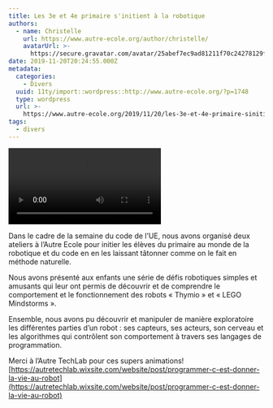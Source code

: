 ```yaml
---
title: Les 3e et 4e primaire s'initient à la robotique
authors:
  - name: Christelle
    url: https://www.autre-ecole.org/author/christelle/
    avatarUrl: >-
      https://secure.gravatar.com/avatar/25abef7ec9ad81211f70c24278129fd2?s=96&d=mm&r=g
date: 2019-11-20T20:24:55.000Z
metadata:
  categories:
    - Divers
  uuid: 11ty/import::wordpress::http://www.autre-ecole.org/?p=1748
  type: wordpress
  url: >-
    https://www.autre-ecole.org/2019/11/20/les-3e-et-4e-primaire-sinitient-a-la-robotique/
tags:
  - divers
---
```

<video controls="" src="Cest-quoi-un-robot_-7JZF4udkcoga.mp4"></video>

Dans le cadre de la semaine du code de l’UE, nous avons organisé deux ateliers à l’Autre Ecole pour initier les élèves du primaire au monde de la robotique et du code en en les laissant tâtonner comme on le fait en méthode naturelle.

Nous avons présenté aux enfants une série de défis robotiques simples et amusants qui leur ont permis de découvrir et de comprendre le comportement et le fonctionnement des robots « Thymio » et « LEGO Mindstorms ».

Ensemble, nous avons pu découvrir et manipuler de manière exploratoire les différentes parties d’un robot : ses capteurs, ses acteurs, son cerveau et les algorithmes qui contrôlent son comportement à travers ses langages de programmation.

Merci à l’Autre TechLab pour ces supers animations! [https://autretechlab.wixsite.com/website/post/programmer-c-est-donner-la-vie-au-robot](https://autretechlab.wixsite.com/website/post/programmer-c-est-donner-la-vie-au-robot)